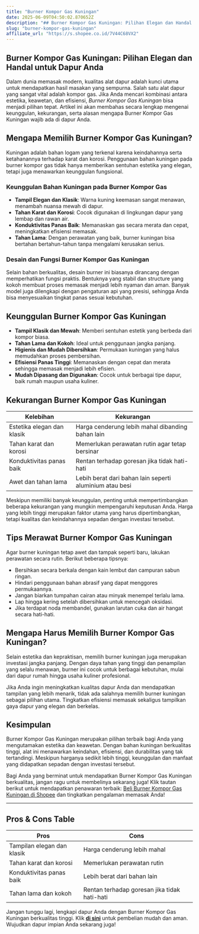 ```yaml
---
title: "Burner Kompor Gas Kuningan"
date: 2025-06-09T04:50:02.870652Z
description: "## Burner Kompor Gas Kuningan: Pilihan Elegan dan Handal untuk Dapur Anda..."
slug: "burner-kompor-gas-kuningan"
affiliate_url: "https://s.shopee.co.id/7V44C68VX2"
---
```

## Burner Kompor Gas Kuningan: Pilihan Elegan dan Handal untuk Dapur Anda

Dalam dunia memasak modern, kualitas alat dapur adalah kunci utama untuk mendapatkan hasil masakan yang sempurna. Salah satu alat dapur yang sangat vital adalah kompor gas. Jika Anda mencari kombinasi antara estetika, keawetan, dan efisiensi, *Burner Kompor Gas Kuningan* bisa menjadi pilihan tepat. Artikel ini akan membahas secara lengkap mengenai keunggulan, kekurangan, serta alasan mengapa Burner Kompor Gas Kuningan wajib ada di dapur Anda.

## Mengapa Memilih Burner Kompor Gas Kuningan?

Kuningan adalah bahan logam yang terkenal karena keindahannya serta ketahanannya terhadap karat dan korosi. Penggunaan bahan kuningan pada burner kompor gas tidak hanya memberikan sentuhan estetika yang elegan, tetapi juga menawarkan keunggulan fungsional.

### Keunggulan Bahan Kuningan pada Burner Kompor Gas

- **Tampil Elegan dan Klasik**: Warna kuning keemasan sangat menawan, menambah nuansa mewah di dapur.
- **Tahan Karat dan Korosi**: Cocok digunakan di lingkungan dapur yang lembap dan rawan air.
- **Konduktivitas Panas Baik**: Memanaskan gas secara merata dan cepat, meningkatkan efisiensi memasak.
- **Tahan Lama**: Dengan perawatan yang baik, burner kuningan bisa bertahan bertahun-tahun tanpa mengalami kerusakan serius.

### Desain dan Fungsi Burner Kompor Gas Kuningan

Selain bahan berkualitas, desain burner ini biasanya dirancang dengan memperhatikan fungsi praktis. Bentuknya yang stabil dan structure yang kokoh membuat proses memasak menjadi lebih nyaman dan aman. Banyak model juga dilengkapi dengan pengaturan api yang presisi, sehingga Anda bisa menyesuaikan tingkat panas sesuai kebutuhan.

## Keunggulan Burner Kompor Gas Kuningan

- **Tampil Klasik dan Mewah**: Memberi sentuhan estetik yang berbeda dari kompor biasa.
- **Tahan Lama dan Kokoh**: Ideal untuk penggunaan jangka panjang.
- **Higienis dan Mudah Dibersihkan**: Permukaan kuningan yang halus memudahkan proses pembersihan.
- **Efisiensi Panas Tinggi**: Memanaskan dengan cepat dan merata sehingga memasak menjadi lebih efisien.
- **Mudah Dipasang dan Digunakan**: Cocok untuk berbagai tipe dapur, baik rumah maupun usaha kuliner.

## Kekurangan Burner Kompor Gas Kuningan

| Kelebihan | Kekurangan |
|---|---|
| Estetika elegan dan klasik | Harga cenderung lebih mahal dibanding bahan lain |
| Tahan karat dan korosi | Memerlukan perawatan rutin agar tetap bersinar |
| Konduktivitas panas baik | Rentan terhadap goresan jika tidak hati-hati |
| Awet dan tahan lama | Lebih berat dari bahan lain seperti aluminium atau besi |

Meskipun memiliki banyak keunggulan, penting untuk mempertimbangkan beberapa kekurangan yang mungkin mempengaruhi keputusan Anda. Harga yang lebih tinggi merupakan faktor utama yang harus dipertimbangkan, tetapi kualitas dan keindahannya sepadan dengan investasi tersebut.

## Tips Merawat Burner Kompor Gas Kuningan

Agar burner kuningan tetap awet dan tampak seperti baru, lakukan perawatan secara rutin. Berikut beberapa tipsnya:

- Bersihkan secara berkala dengan kain lembut dan campuran sabun ringan.
- Hindari penggunaan bahan abrasif yang dapat menggores permukaannya.
- Jangan biarkan tumpahan cairan atau minyak menempel terlalu lama.
- Lap hingga kering setelah dibersihkan untuk mencegah oksidasi.
- Jika terdapat noda membandel, gunakan larutan cuka dan air hangat secara hati-hati.

## Mengapa Harus Memilih Burner Kompor Gas Kuningan?

Selain estetika dan kepraktisan, memilih burner kuningan juga merupakan investasi jangka panjang. Dengan daya tahan yang tinggi dan penampilan yang selalu menawan, burner ini cocok untuk berbagai kebutuhan, mulai dari dapur rumah hingga usaha kuliner profesional.

Jika Anda ingin meningkatkan kualitas dapur Anda dan mendapatkan tampilan yang lebih menarik, tidak ada salahnya memilih burner kuningan sebagai pilihan utama. Tingkatkan efisiensi memasak sekaligus tampilkan gaya dapur yang elegan dan berkelas.

## Kesimpulan

Burner Kompor Gas Kuningan merupakan pilihan terbaik bagi Anda yang mengutamakan estetika dan keawetan. Dengan bahan kuningan berkualitas tinggi, alat ini menawarkan keindahan, efisiensi, dan durabilitas yang tak tertandingi. Meskipun harganya sedikit lebih tinggi, keunggulan dan manfaat yang didapatkan sepadan dengan investasi tersebut.

Bagi Anda yang berminat untuk mendapatkan Burner Kompor Gas Kuningan berkualitas, jangan ragu untuk membelinya sekarang juga! Klik tautan berikut untuk mendapatkan penawaran terbaik: [Beli Burner Kompor Gas Kuningan di Shopee](https://s.shopee.co.id/7V44C68VX2) dan tingkatkan pengalaman memasak Anda!

---

## Pros & Cons Table

| **Pros** | **Cons** |
|---|---|
| Tampilan elegan dan klasik | Harga cenderung lebih mahal |
| Tahan karat dan korosi | Memerlukan perawatan rutin |
| Konduktivitas panas baik | Lebih berat dari bahan lain |
| Tahan lama dan kokoh | Rentan terhadap goresan jika tidak hati-hati |

Jangan tunggu lagi, lengkapi dapur Anda dengan Burner Kompor Gas Kuningan berkualitas tinggi. Klik **[di sini](https://s.shopee.co.id/7V44C68VX2)** untuk pembelian mudah dan aman. Wujudkan dapur impian Anda sekarang juga!